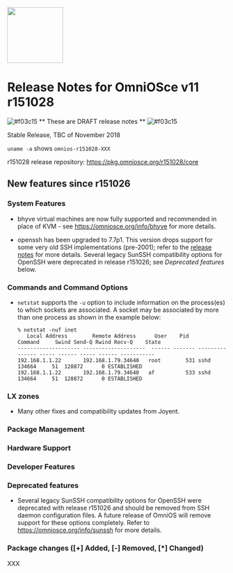 <a href="https://omniosce.org">
<img src="https://omniosce.org/OmniOSce_logo.svg" height="128">
</a>

# Release Notes for OmniOSce v11 r151028
![#f03c15](https://placehold.it/15/f03c15/000000?text=+) ** These are DRAFT release notes ** ![#f03c15](https://placehold.it/15/f03c15/000000?text=+)

Stable Release, TBC of November 2018

`uname -a` shows `omnios-r151028-XXX`

r151028 release repository: https://pkg.omniosce.org/r151028/core

## New features since r151026

### System Features

* bhyve virtual machines are now fully supported and recommended in place of
  KVM - see <https://omniosce.org/info/bhyve> for more details.

* openssh has been upgraded to 7.7p1. This version drops support for some
  very old SSH implementations (pre-2001);
  refer to the [release notes](https://www.openssh.com/txt/release-7.7)
  for more details. Several legacy SunSSH compatibility options for OpenSSH
  were deprecated in release r151026; see *Deprecated features* below.

### Commands and Command Options

* `netstat` supports the `-u` option to include information on the process(es)
  to which sockets are associated. A socket may be associated by more than
  one process as shown in the example below:
  ```
  % netstat -nuf inet
     Local Address        Remote Address      User    Pid       Command     Swind Send-Q Rwind Recv-Q    State
  -------------------- --------------------  ------ ------- --------------- ----- ------ ----- ------ -----------
  192.168.1.1.22       192.168.1.79.34640   root        531 sshd           134664     51  128872      0 ESTABLISHED
  192.168.1.1.22       192.168.1.79.34640   af          533 sshd           134664     51  128872      0 ESTABLISHED
  ```

### LX zones

* Many other fixes and compatibility updates from Joyent.

### Package Management

### Hardware Support

### Developer Features

### Deprecated features

* Several legacy SunSSH compatibility options for OpenSSH were deprecated
  with release r151026 and should be removed from SSH daemon configuration
  files. A future release of OmniOS will remove support for these options
  completely. Refer to <https://omniosce.org/info/sunssh> for more details.

### Package changes ([+] Added, [-] Removed, [\*] Changed)

XXX

